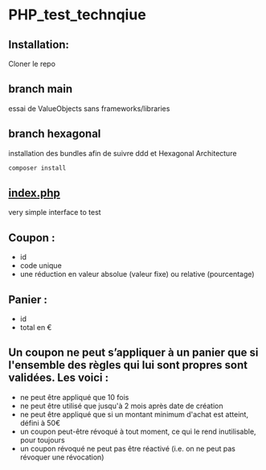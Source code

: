 # PHP_test_technqiue

## Installation:
Cloner le repo

## branch main
essai de ValueObjects sans frameworks/libraries

## branch hexagonal 
installation des bundles afin de suivre ddd et Hexagonal Architecture
```sh
composer install
```

## [index.php](index.php)
very simple interface to test

## Coupon :
- id
- code unique
- une réduction en valeur absolue (valeur fixe) ou relative
(pourcentage)
## Panier :
- id
- total en €
## Un coupon ne peut s’appliquer à un panier que si l'ensemble des règles qui lui sont propres sont validées. Les voici :
- ne peut être appliqué que 10 fois
- ne peut être utilisé que jusqu'à 2 mois après date de création
- ne peut être appliqué que si un montant minimum d'achat est
atteint, défini à 50€
- un coupon peut-être révoqué à tout moment, ce qui le rend
inutilisable, pour toujours
- un coupon révoqué ne peut pas être réactivé (i.e. on ne peut
pas révoquer une révocation)
